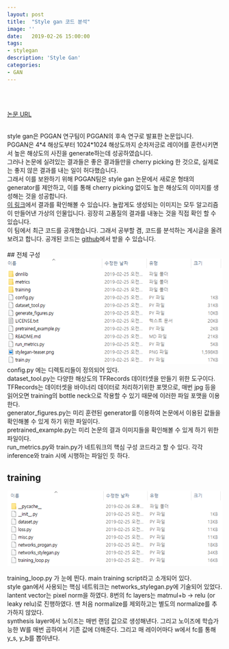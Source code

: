 ```yaml
---
layout: post
title:  "Style gan 코드 분석"
image: ''
date:   2019-02-26 15:00:00
tags:
- stylegan
description: 'Style Gan'
categories:
- GAN
---
```


<br/><br/>
<p class="music-read"><a href="https://arxiv.org/abs/1812.04948">논문 URL</a></p>
<br/>
style gan은 PGGAN 연구팀이 PGGAN의 후속 연구로 발표한 논문입니다. 
<br/>
PGGAN은 4*4 해상도부터 1024*1024 해상도까지 순차저긍로 레이어를 훈련시키면서 높은 해상도의 사진을 generate하는데 성공하였습니다.
<br/>
그러나 논문에 실려있는 결과들은 좋은 결과들만을 cherry picking 한 것으로, 실제로는 좋지 않은 결과를 내는 일이 허다했습니다.
<br/>
그래서 이를 보완하기 위해 PGGAN팀은 style gan 논문에서 새로운 형태의 generator를 제안하고, 이를 통해 cherry picking 없이도 높은 해상도의 이미지를 생성해는 것을 성공합니다.
<br/>
<a href="https://thispersondoesnotexist.com/image">이 링크</a>에서 결과를 확인해볼 수 있습니다. 놀랍게도 생성되는 이미지는 모두 알고리즘이 만들어낸 가상의 인물입니다. 굉장히 고품질의 결과를 내놓는 것을 직접 확인 할 수 있습니다.
<br/> 이 팀에서 최근 코드를 공개했습니다. 그래서 공부할 겸, 코드를 분석하는 게시글을 올려보려고 합니다. 공개된 코드는 <a href="https://github.com/NVlabs/stylegan">github</a>에서 받을 수 있습니다.
<br/><br/>
## 전체 구성

<img src="/assets/img/stylegan/K-001.png">
config.py 에는 디렉토리들이 정의되어 있다.
<br>
dataset_tool.py는 다양한 해상도의 TFRecords 데이터셋을 만들기 위한 도구이다. TFRecords는 데이터셋을 바이너리 데이터로 처리하기위한 포맷으로, 매번 jpg 등을 읽어오면 training의 bottle neck으로 작용할 수 있기 때문에 이러한 파일 포맷을 이용한다.
<br>
generator_figures.py는 미리 훈련된 generator를 이용하여 논문에서 이용된 값들을 확인해볼 수 있게 하기 위한 파일이다.
<br>
pretrained_example.py는 미리 논문의 결과 이미지들을 확인해볼 수 있게 하기 위한 파일이다.
<br>
run_metrics.py와 train.py가 네트워크의 핵심 구성 코드라고 할 수 있다. 각각 inference와 train 시에 시행하는 파일인 듯 하다.
<br>

## training

<img src="/assets/img/stylegan/K-002.png">

training_loop.py 가 눈에 띈다. main training script라고 소개되어 있다.
<br>
style gan에서 사용되는 핵심 네트워크는 networks_stylegan.py에 기술되어 있었다.
<br>
lantent vector는 pixel norm을 하였다. 8번의 fc layers는 matmul+b -> relu (or leaky relu)로 진행하였다. 맨 처음 normalize를 제외하고는 별도의 normalize를 추가하지 않았다.
<br>
synthesis layer에서 노이즈는 매번 랜덤 값으로 생성해낸다. 그리고 노이즈에 학습가능한 W를 매번 곱하여서 기존 값에 더해준다. 그리고 매 레이어마다 w에서 fc를 통해 y_s, y_b를 뽑아낸다.